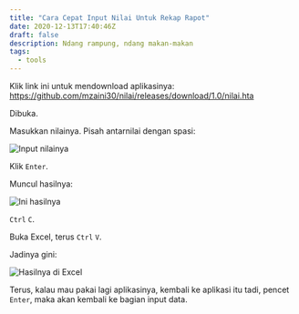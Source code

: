 ```yaml
---
title: "Cara Cepat Input Nilai Untuk Rekap Rapot"
date: 2020-12-13T17:40:46Z
draft: false
description: Ndang rampung, ndang makan-makan
tags:
  - tools
---
```


Klik link ini untuk mendownload aplikasinya: <https://github.com/mzaini30/nilai/releases/download/1.0/nilai.hta>

Dibuka.

Masukkan nilainya. Pisah antarnilai dengan spasi:

![Input nilainya](https://i.postimg.cc/cJcVKw84/IMG-20201214-WA0002.jpg)

Klik `Enter`.

Muncul hasilnya:

![Ini hasilnya](https://i.postimg.cc/pLBHjgwH/IMG-20201214-WA0001.jpg)

`Ctrl` `C`.

Buka Excel, terus `Ctrl` `V`.

Jadinya gini:

![Hasilnya di Excel](https://i.postimg.cc/gkPQKgqk/IMG-20201214-WA0003.jpg)

Terus, kalau mau pakai lagi aplikasinya, kembali ke aplikasi itu tadi, pencet `Enter`, maka akan kembali ke bagian input data.